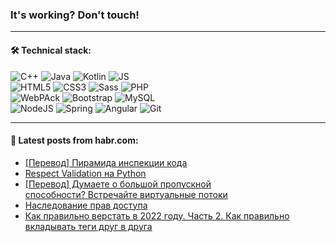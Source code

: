 ### It's working? Don't touch!

---

#### 🛠️ Technical stack:

![C++](https://img.shields.io/badge/C++-informational?logo=c%2B%2B&style=flat&logoColor=white&color=9C033A)
![Java](https://img.shields.io/badge/Java-informational?logo=java&style=flat&logoColor=white&color=007396)
![Kotlin](https://img.shields.io/badge/Kotlin-informational?logo=Kotlin&style=flat&logoColor=white&color=0095D5)
![JS](https://img.shields.io/badge/JS-informational?logo=javaScript&style=flat&logoColor=black&color=F7Df1E) <br>
![HTML5](https://img.shields.io/badge/HTML5-informational?logo=html5&style=flat&logoColor=white&color=E34F26)
![CSS3](https://img.shields.io/badge/CSS3-informational?logo=css3&style=flat&logoColor=white&color=157286)
![Sass](https://img.shields.io/badge/Saas-informational?logo=sass&style=flat&logoColor=white&color=hotpink)
![PHP](https://img.shields.io/badge/PHP-informational?logo=php&style=flat&logoColor=white&color=777BB4) <br>
![WebPAck](https://img.shields.io/badge/WebPack-informational?logo=webPack&style=flat&logoColor=white&color=FF6F00)
![Bootstrap](https://img.shields.io/badge/Bootstrap-informational?logo=Bootstrap&style=flat&logoColor=white&color=7952B3)
![MySQL](https://img.shields.io/badge/MySQL-informational?logo=MySQL&style=flat&logoColor=white&color=00f) <br>
![NodeJS](https://img.shields.io/badge/NodeJS-informational?logo=node.js&style=flat&logoColor=white&color=43853D)
![Spring](https://img.shields.io/badge/Spring-informational?logo=Spring&style=flat&logoColor=white&color=0A9EDC)
![Angular](https://img.shields.io/badge/Vue-informational?logo=vue.js&style=flat&logoColor=white&color=red)
![Git](https://img.shields.io/badge/Git-informational?logo=git&style=flat&logoColor=white&color=darkorange)

___

#### 💬 Latest posts from habr.com:

<!-- BLOG-POST-LIST:START -->
- [[Перевод] Пирамида инспекции кода](https://habr.com/ru/post/664566/?utm_source=habrahabr&utm_medium=rss&utm_campaign=664566)
- [Respect Validation на Python](https://habr.com/ru/post/664426/?utm_source=habrahabr&utm_medium=rss&utm_campaign=664426)
- [[Перевод] Думаете о большой пропускной способности? Встречайте виртуальные потоки](https://habr.com/ru/post/663570/?utm_source=habrahabr&utm_medium=rss&utm_campaign=663570)
- [Наследование прав доступа](https://habr.com/ru/post/593445/?utm_source=habrahabr&utm_medium=rss&utm_campaign=593445)
- [Как правильно верстать в 2022 году. Часть 2. Как правильно вкладывать теги друг в друга](https://habr.com/ru/post/664060/?utm_source=habrahabr&utm_medium=rss&utm_campaign=664060)
<!-- BLOG-POST-LIST:END -->
